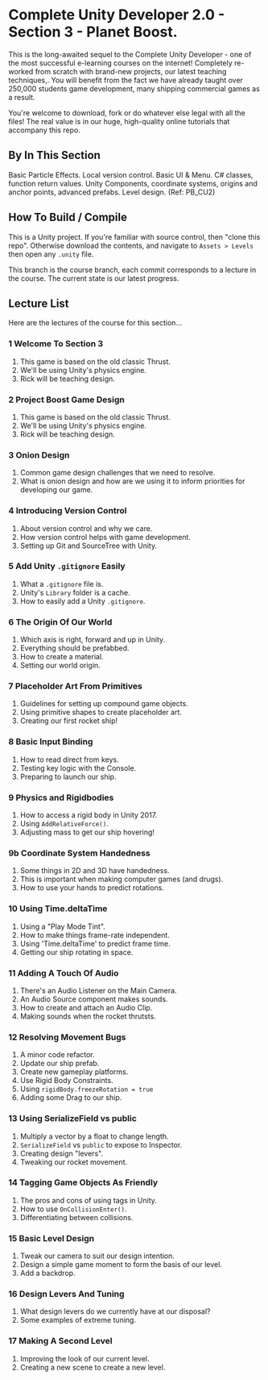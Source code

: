 # Complete Unity Developer 2.0 - Section 3 - Planet Boost.

This is the long-awaited sequel to the Complete Unity Developer - one of the most successful e-learning courses on the internet! Completely re-worked from scratch with brand-new projects, our latest teaching techniques,. You will benefit from the fact we have already taught over 250,000 students game development, many shipping commercial games as a result.

You're welcome to download, fork or do whatever else legal with all the files! The real value is in our huge, high-quality online tutorials that accompany this repo.

## By In This Section
Basic Particle Effects. Local version control. Basic UI & Menu. C# classes, function return values. Unity Components, coordinate systems, origins and anchor points, advanced prefabs. Level design. (Ref: PB_CU2)

## How To Build / Compile
This is a Unity project. If you're familiar with source control, then "clone this repo". Otherwise download the contents, and navigate to `Assets > Levels` then open any `.unity` file.

This branch is the course branch, each commit corresponds to a lecture in the course. The current state is our latest progress.

## Lecture List
Here are the lectures of the course for this section...

### 1 Welcome To Section 3 ###
1. This game is based on the old classic Thrust.
2. We'll be using Unity's physics engine.
3. Rick will be teaching design.

### 2 Project Boost Game Design ###
1. This game is based on the old classic Thrust.
2. We'll be using Unity's physics engine.
3. Rick will be teaching design.

### 3 Onion Design ###
1. Common game design challenges that we need to resolve.
2. What is onion design and how are we using it to inform priorities for developing our game.

### 4 Introducing Version Control ###
1. About version control and why we care.
2. How version control helps with game development.
3. Setting up Git and SourceTree with Unity.

### 5 Add Unity `.gitignore` Easily ###
1. What a `.gitignore` file is.
2. Unity's `Library` folder is a cache.
3. How to easily add a Unity `.gitignore`.

### 6 The Origin Of Our World ###
1. Which axis is right, forward and up in Unity.
2. Everything should be prefabbed.
3. How to create a material.
4. Setting our world origin.

### 7 Placeholder Art From Primitives ###
1. Guidelines for setting up compound game objects.
2. Using primitive shapes to create placeholder art.
3. Creating our first rocket ship!

### 8 Basic Input Binding ###
1. How to read direct from keys.
2. Testing key logic with the Console.
3. Preparing to launch our ship.

### 9 Physics and Rigidbodies ###
1. How to access a rigid body in Unity 2017.
2. Using `AddRelativeForce()`.
3. Adjusting mass to get our ship hovering!

### 9b Coordinate System Handedness ###
1. Some things in 2D and 3D have handedness.
2. This is important when making computer games (and drugs).
3. How to use your hands to predict rotations.

### 10 Using Time.deltaTime ###
1. Using a "Play Mode Tint".
2. How to make things frame-rate independent.
3. Using 'Time.deltaTime' to predict frame time.
4. Getting our ship rotating in space.

### 11 Adding A Touch Of Audio ###
1. There's an Audio Listener on the Main Camera.
2. An Audio Source component makes sounds.
3. How to create and attach an Audio Clip.
4. Making sounds when the rocket thrutsts.

### 12 Resolving Movement Bugs ###
1. A minor code refactor.
2. Update our ship prefab.
3. Create new gameplay platforms.
4. Use Rigid Body Constraints.
5. Using `rigidBody.freezeRotation = true`
6. Adding some Drag to our ship.

### 13 Using SerializeField vs public ###
1. Multiply a vector by a float to change length.
2. `SerializeField` vs `public` to expose to Inspector.
3. Creating design "levers".
4. Tweaking our rocket movement.

### 14 Tagging Game Objects As Friendly ###
1. The pros and cons of using tags in Unity.
2. How to use `OnCollisionEnter()`.
3. Differentiating between collisions.

### 15 Basic Level Design ###
1. Tweak our camera to suit our design intention.
2. Design a simple game moment to form the basis of our level.
3. Add a backdrop.

### 16 Design Levers And Tuning ###
1. What design levers do we currently have at our disposal?
2. Some examples of extreme tuning.

### 17 Making A Second Level ###
1. Improving the look of our current level.
2. Creating a new scene to create a new level.
